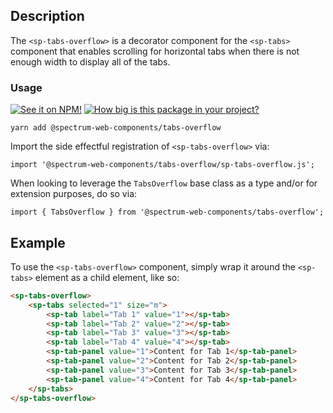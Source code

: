## Description

The `<sp-tabs-overflow>` is a decorator component for the `<sp-tabs>` component that enables scrolling for horizontal tabs when there is not enough width to display all of the tabs.

### Usage

[![See it on NPM!](https://img.shields.io/npm/v/@spectrum-web-components/tabs-overflow?style=for-the-badge)](https://www.npmjs.com/package/@spectrum-web-components/tabs-overflow)
[![How big is this package in your project?](https://img.shields.io/bundlephobia/minzip/@spectrum-web-components/tabs-overflow?style=for-the-badge)](https://bundlephobia.com/result?p=@spectrum-web-components/tabs-overflow)

```
yarn add @spectrum-web-components/tabs-overflow
```

Import the side effectful registration of `<sp-tabs-overflow>` via:

```
import '@spectrum-web-components/tabs-overflow/sp-tabs-overflow.js';
```

When looking to leverage the `TabsOverflow` base class as a type and/or for extension purposes, do so via:

```
import { TabsOverflow } from '@spectrum-web-components/tabs-overflow';
```

## Example

To use the `<sp-tabs-overflow>` component, simply wrap it around the `<sp-tabs>` element as a child element, like so:

```html
<sp-tabs-overflow>
    <sp-tabs selected="1" size="m">
        <sp-tab label="Tab 1" value="1"></sp-tab>
        <sp-tab label="Tab 2" value="2"></sp-tab>
        <sp-tab label="Tab 3" value="3"></sp-tab>
        <sp-tab label="Tab 4" value="4"></sp-tab>
        <sp-tab-panel value="1">Content for Tab 1</sp-tab-panel>
        <sp-tab-panel value="2">Content for Tab 2</sp-tab-panel>
        <sp-tab-panel value="3">Content for Tab 3</sp-tab-panel>
        <sp-tab-panel value="4">Content for Tab 4</sp-tab-panel>
    </sp-tabs>
</sp-tabs-overflow>
```
